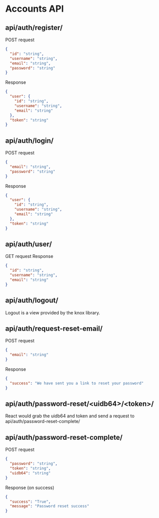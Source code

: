 # Accounts API

## api/auth/register/

POST request

```json
{
  "id": "string",
  "username": "string",
  "email": "string",
  "password": "string"
}
```

Response

```json
{
  "user": {
    "id": "string",
    "username": "string",
    "email": "string"
  },
  "token": "string"
}
```

## api/auth/login/

POST request

```json
{
  "email": "string",
  "password": "string"
}
```

Response

```json
{
  "user": {
    "id": "string",
    "username": "string",
    "email": "string"
  },
  "token": "string"
}
```

## api/auth/user/

GET request
Response

```json
{
  "id": "string",
  "username": "string",
  "email": "string"
}
```

## api/auth/logout/

Logout is a view provided by the knox library.

## api/auth/request-reset-email/

POST request

```json
{
  "email": "string"
}
```

Response

```json
{
  "success": "We have sent you a link to reset your password"
}
```

## api/auth/password-reset/\<uidb64>/\<token>/

React would grab the uidb64 and token and send a request to
api/auth/password-reset-complete/

## api/auth/password-reset-complete/

POST request

```json
{
  "password": "string",
  "token": "string",
  "uidb64": "string"
}
```

Response (on success)

```json
{
  "success": "True",
  "message": "Password reset success"
}
```
